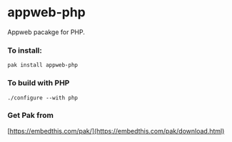 appweb-php
===

Appweb pacakge for PHP.

### To install:

    pak install appweb-php

### To build with PHP

    ./configure --with php

### Get Pak from

[https://embedthis.com/pak/](https://embedthis.com/pak/download.html)
